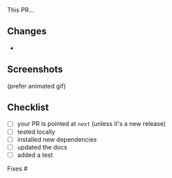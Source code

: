 This PR...

## Changes

-

## Screenshots

(prefer animated gif)

## Checklist

- [ ] your PR is pointed at `next` (unless it's a new release)
- [ ] tested locally
- [ ] installed new dependencies
- [ ] updated the docs
- [ ] added a test

Fixes #
